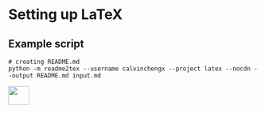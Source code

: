 # Setting up LaTeX

## Example script

```
# creating README.md
python -m readme2tex --username calvinchengx --project latex --nocdn --output README.md input.md
```

<img src="https://rawgit.com/calvinchengx/latex/None/svgs/c2d5bd933934d222378348d8f88ba624.svg?invert_in_darkmode" align=middle width=41.8334268pt height=37.8085059pt/>